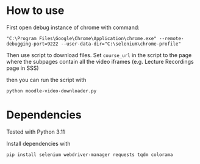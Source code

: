# How to use
First open debug instance of chrome with command:
```
"C:\Program Files\Google\Chrome\Application\chrome.exe" --remote-debugging-port=9222 --user-data-dir="C:\selenium\chrome-profile"
```
Then use script to download files.
Set `course_url` in the script to the page where the subpages contain all the video iframes (e.g. Lecture Recordings page in SSS)

then you can run the script with
```
python moodle-video-downloader.py
```

# Dependencies

Tested with Python 3.11

Install dependencies with
```
pip install selenium webdriver-manager requests tqdm colorama
```
